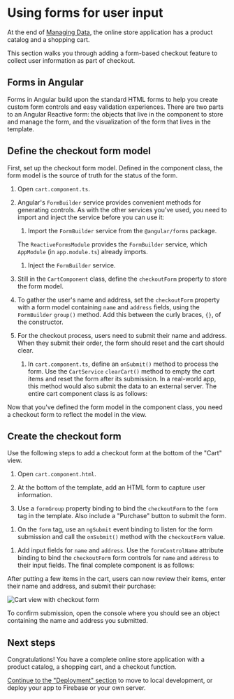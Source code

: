 # Using forms for user input

At the end of [Managing Data](start/start-data "Try it: Managing Data"), the online store application has a product catalog and a shopping cart.

This section walks you through adding a form-based checkout feature to collect user information as part of checkout.

## Forms in Angular

Forms in Angular build upon the standard HTML forms to help you create custom form controls and easy validation experiences. There are two parts to an Angular Reactive form: the objects that live in the component to store and manage the form, and the visualization of the form that lives in the template.

## Define the checkout form model

First, set up the checkout form model. Defined in the component class, the form model is the source of truth for the status of the form.

1. Open `cart.component.ts`.

1. Angular's `FormBuilder` service provides convenient methods for generating controls. As with the other services you've used, you need to import and inject the service before you can use it:

   1. Import the `FormBuilder` service from the `@angular/forms` package.

      <code-example header="src/app/cart/cart.component.ts" path="getting-started/src/app/cart/cart.component.ts" region="imports">
      </code-example>

   The `ReactiveFormsModule` provides the `FormBuilder` service, which `AppModule` (in `app.module.ts`) already imports.

   1. Inject the `FormBuilder` service.

      <code-example header="src/app/cart/cart.component.ts" path="getting-started/src/app/cart/cart.component.ts" region="inject-form-builder">
      </code-example>

1. Still in the `CartComponent` class, define the `checkoutForm` property to store the form model.

    <code-example header="src/app/cart/cart.component.ts" path="getting-started/src/app/cart/cart.component.ts" region="checkout-form">
    </code-example>

1. To gather the user's name and address, set the `checkoutForm` property with a form model containing `name` and `address` fields, using the `FormBuilder` `group()` method. Add this between the curly braces, `{}`,
   of the constructor.

   <code-example header="src/app/cart/cart.component.ts" path="getting-started/src/app/cart/cart.component.ts" region="checkout-form-group"></code-example>

1. For the checkout process, users need to submit their name and address. When they submit their order, the form should reset and the cart should clear.

   1. In `cart.component.ts`, define an `onSubmit()` method to process the form. Use the `CartService` `clearCart()` method to empty the cart items and reset the form after its submission. In a real-world app, this method would also submit the data to an external server. The entire cart component class is as follows:

    <code-example header="src/app/cart/cart.component.ts" path="getting-started/src/app/cart/cart.component.ts">
    </code-example>

Now that you've defined the form model in the component class, you need a checkout form to reflect the model in the view.

## Create the checkout form

Use the following steps to add a checkout form at the bottom of the "Cart" view.

1. Open `cart.component.html`.

1. At the bottom of the template, add an HTML form to capture user information.

1. Use a `formGroup` property binding to bind the `checkoutForm` to the `form` tag in the template. Also include a "Purchase" button to submit the form.

  <code-example header="src/app/cart/cart.component.html" path="getting-started/src/app/cart/cart.component.3.html" region="checkout-form">
  </code-example>

1. On the `form` tag, use an `ngSubmit` event binding to listen for the form submission and call the `onSubmit()` method with the `checkoutForm` value.

  <code-example path="getting-started/src/app/cart/cart.component.html" header="src/app/cart/cart.component.html (cart component template detail)" region="checkout-form-1">
  </code-example>

1. Add input fields for `name` and `address`.  Use the `formControlName` attribute binding to bind the `checkoutForm` form controls for `name` and `address` to their input fields. The final complete component is as follows:

  <code-example path="getting-started/src/app/cart/cart.component.html" header="src/app/cart/cart.component.html" region="checkout-form-2">
  </code-example>

After putting a few items in the cart, users can now review their items, enter their name and address, and submit their purchase:

<div class="lightbox">
  <img src='generated/images/guide/start/cart-with-items-and-form.png' alt="Cart view with checkout form">
</div>

To confirm submission, open the console where you should see an object containing the name and address you submitted.

## Next steps

Congratulations! You have a complete online store application with a product catalog, a shopping cart, and a checkout function.

[Continue to the "Deployment" section](start/start-deployment "Try it: Deployment") to move to local development, or deploy your app to Firebase or your own server.
